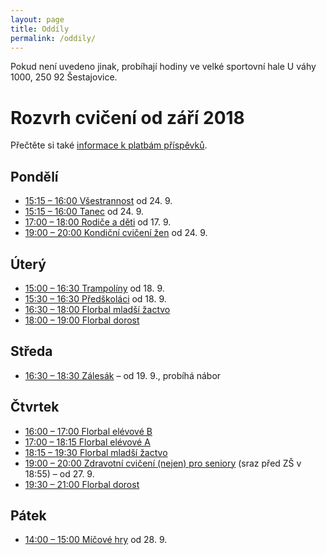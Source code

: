 ```yaml
---
layout: page
title: Oddíly
permalink: /oddily/
---
```


Pokud není uvedeno jinak, probíhají hodiny ve velké sportovní hale U váhy 1000, 250 92 Šestajovice.

# Rozvrh cvičení od září 2018

Přečtěte si také [informace k platbám příspěvků]({{relative}}/2018/09/01/platby.html).


## Pondělí

* [15:15 – 16:00 Všestrannost]({{relative}}/oddily/vsestrannost) od 24. 9.
* [15:15 – 16:00 Tanec]({{relative}}/oddily/tanec) od 24. 9.
* [17:00 – 18:00 Rodiče a děti]({{relative}}/oddily/rodice-a-deti) od 17. 9.
* [19:00 – 20:00 Kondiční cvičení žen]({{relative}}/oddily/zeny) od 24. 9.

## Úterý

* [15:00 – 16:30 Trampolíny]({{relative}}/oddily/trampoliny) od 18. 9.
* [15:30 – 16:30 Předškoláci]({{relative}}/oddily/predskolaci) od 18. 9.
* [16:30 – 18:00 Florbal mladší žactvo]({{relative}}/oddily/florbal)
* [18:00 – 19:00 Florbal dorost]({{relative}}/oddily/florbal)

## Středa

* [16:30 – 18:30 Zálesák]({{relative}}/oddily/zalesak) – od 19. 9., probíhá nábor

## Čtvrtek

* [16:00 – 17:00 Florbal elévové B]({{relative}}/oddily/florbal)
* [17:00 – 18:15 Florbal elévové A]({{relative}}/oddily/florbal)
* [18:15 – 19:30 Florbal mladší žactvo]({{relative}}/oddily/florbal)
* [19:00 – 20:00 Zdravotní cvičení (nejen) pro seniory]({{relative}}/oddily/zdravotni) (sraz před ZŠ v 18:55) – od 27. 9.
* [19:30 – 21:00 Florbal dorost]({{relative}}/oddily/florbal)

## Pátek

* [14:00 – 15:00 Míčové hry]({{relative}}/oddily/micovky) od 28. 9.
